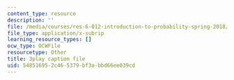 ```yaml
---
content_type: resource
description: ''
file: /media/courses/res-6-012-introduction-to-probability-spring-2018/548516952c465379bf3abbd66ee039cd_PJExYLw0qtc.vtt
file_type: application/x-subrip
learning_resource_types: []
ocw_type: OCWFile
resourcetype: Other
title: 3play caption file
uid: 54851695-2c46-5379-bf3a-bbd66ee039cd
---
```

